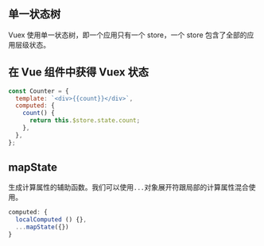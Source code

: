 ## 单一状态树

Vuex 使用单一状态树，即一个应用只有一个 store，一个 store 包含了全部的应用层级状态。

## 在 Vue 组件中获得 Vuex 状态

```js
const Counter = {
  template: `<div>{{count}}</div>`,
  computed: {
    count() {
      return this.$store.state.count;
    },
  },
};
```

## mapState

生成计算属性的辅助函数。我们可以使用`...`对象展开符跟局部的计算属性混合使用。

```js
computed: {
  localComputed () {},
  ...mapState({})
}
```
